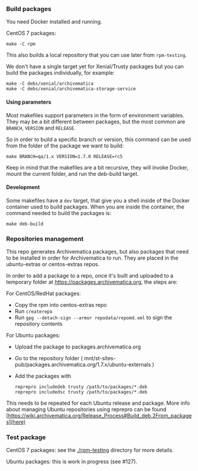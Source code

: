 ### Build packages

You need Docker installed and running.

CentOS 7 packages:

    make -C rpm

This also builds a local repository that you can use later from `rpm-testing`.

We don't have a single target yet for Xenial/Trusty packages but you can build
the packages individually, for example:

    make -C debs/xenial/archivematica
    make -C debs/xenial/archivematica-storage-service

#### Using parameters

Most makefiles support parameters in the form of environment variables. They
may be a bit different between packages, but the most common are `BRANCH`,
`VERSION` and `RELEASE`.

So in order to build a specific branch or version, this command can be used from
the folder of the package we want to build:

    make BRANCH=qa/1.x VERSION=1.7.0 RELEASE=rc5

Keep in mind that the makefiles are a bit recursive, they will invoke Docker,
mount the current folder, and run the deb-build target.

#### Development

Some makefiles have a `dev` target, that give you a shell inside of the Docker
container used to build packages. When you are inside the container, the command
needed to build the packages is:

    make deb-build

### Repositories management

This repo generates Archivematica packages, but also packages that need to be
installed in order for Archivematica to run. They are placed in the
ubuntu-extras or centos-extras repos.

In order to add a package to a repo, once it's built and uploaded to a temporary
folder at https://packages.archivematica.org, the steps are:

For CentOS/RedHat packages:

  - Copy the rpm into centos-extras repo
  - Run `createrepo`
  - Run `gpg --detach-sign --armor repodata/repomd.xml` to sign the
repository contents

For Ubuntu packages:

  - Upload the package to packages.archivematica.org
  - Go to the repository folder
( mnt/st-sites-pub/packages.archivematica.org/1.7.x/ubuntu-externals )
  - Add the packages with

        reprepro includedeb trusty /path/to/packages/*.deb
        reprepro includedsc trusty /path/to/packages/*.deb

This needs to be repeated for each Ubuntu release and package. More info about
managing Ubuntu repositories using reprepro can be found
[https://wiki.archivematica.org/Release_Process#Build_deb.2Frpm_packages](here)


### Test package

CentOS 7 packages: see the [./rpm-testing](rpm-testing) directory for more
details.

Ubuntu packages: this is work in progress (see #127).
